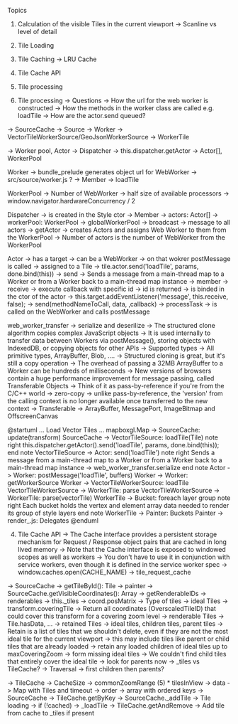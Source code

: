 Topics
1. Calculation of the visible Tiles in the current viewport
    -> Scanline vs level of detail
2.  Tile Loading
3. Tile Caching
    -> LRU Cache
4. Tile Cache API
5. Tile processing


5. Tile processing
-> Questions
   -> How the url for the web worker is constructed
   -> How the methods in the worker class are called e.g. loadTile
   -> How are the actor.send queued?

-> SourceCache -> Source -> Worker -> VectorTileWorkerSource/GeoJsonWorkerSource -> WorkerTile


-> Worker pool, Actor
-> Dispatcher
   -> this.dispatcher.getActor
   -> Actor[], WorkerPool


Worker
-> bundle_prelude generates object url for WebWorker -> src/source/worker.js ?
-> Member
    -> loadTile

WorkerPool
-> Number of WebWorker -> half size of available processors -> window.navigator.hardwareConcurrency / 2

Dispatcher
-> is created in the Style ctor
-> Member
    -> actors: Actor[]
    -> workerPool: WorkerPool -> globalWorkerPool
    -> broadcast -> message to all actors
    -> getActor
-> creates Actors and assigns Web Worker to them from the WorkerPool
-> Number of actors is the number of WebWorker from the WorkerPool

Actor
-> has a target -> can be a WebWorker
    -> on that wokrer postMessage is called
-> assigned to a Tile
-> tile.actor.send('loadTile', params, done.bind(this))
-> send -> Sends a message from a main-thread map to a Worker or from a Worker back to a main-thread map instance
-> member
    -> receive
        -> execute callback with specific id -> id is returned
        -> is binded in the ctor of the actor -> this.target.addEventListener('message', this.receive, false);
    -> send(methodNameToCall, data, ‚callback)
    -> processTask -> is called on the WebWorker and calls postMessage

web_worker_transfer
-> serialize and deserilize
-> The structured clone algorithm copies complex JavaScript objects
-> It is used internally to transfer data between Workers via postMessage(),
   storing objects with IndexedDB, or copying objects for other APIs
-> Supported types -> All primitive types, ArrayBuffer, Blob, ....
-> Structured cloning is great, but it's still a copy operation
-> The overhead of passing a 32MB ArrayBuffer to a Worker can be hundreds of milliseconds
-> New versions of browsers contain a huge performance improvement for message passing, called Transferable Objects
-> Think of it as pass-by-reference if you're from the C/C++ world -> zero-copy
-> unlike pass-by-reference, the 'version' from the calling context is no longer available once transferred to the new context
-> Transferable -> ArrayBuffer, MessagePort, ImageBitmap and OffscreenCanvas

@startuml
... Load Vector Tiles ...
mapboxgl.Map -> SourceCache: update(transform)
SourceCache -> VectorTileSource: loadTile(Tile)
note right
this.dispatcher.getActor().send('loadTile', params, done.bind(this));
end note
VectorTileSource -> Actor: send('loadTile')
note right
Sends a message from a main-thread map to a Worker or
from a Worker back to a main-thread map instance -> web_worker_transfer.serialize
end note
Actor -> Worker: postMessage('loadTile', buffers)
Worker -> Worker: getWorkerSource
Worker -> VectorTileWorkerSource: loadTile
VectorTileWorkerSource -> WorkerTile: parse
VectorTileWorkerSource -> WorkerTile: parse(vectorTile)
WorkerTile -> Bucket: foreach layer group
note right
Each bucket holds the vertex and element array data
needed to render its group of style layers
end note
WorkerTile -> Painter: Buckets
Painter -> render_.js: Delegates
@enduml





4. Tile Cache API
-> The Cache interface provides a persistent storage mechanism for Request / Response
   object pairs that are cached in long lived memory
-> Note that the Cache interface is exposed to windowed scopes as well as workers -> You don't have
   to use it in conjunction with service workers, even though it is defined in the service worker spec
    -> window.caches.open(CACHE_NAME)
-> tile_request_cache


-> SourceCache
    -> getTileById(): Tile
    -> painter -> SourceCache.getVisibleCoordinates(): Array<OverscaledTileID> -> getRenderableIDs
        -> renderables -> this._tiles
        -> coord.posMatrix
    -> Type of tiles
        -> ideal Tiles -> transform.coveringTile -> Return all coordinates (OverscaledTileID) that could cover this transform for a covering zoom level
        -> renderable Tiles -> Tile.hasData, ...
        -> retained Tiles -> ideal tiles, children tiles, parent tiles
            -> Retain is a list of tiles that we shouldn't delete, even if they are not the most ideal tile
                for the current viewport -> this may include tiles like parent or child tiles that are already loaded
                -> retain any loaded children of ideal tiles up to maxCoveringZoom -> form missing ideal tiles
                -> We couldn't find child tiles that entirely cover the ideal tile -> look for parents now
    -> _tiles vs TileCache?
    -> Traversal -> first children then parents?

-> TileCache
    -> CacheSize -> commonZoomRange (5) * tilesInView
    -> data -> Map with Tiles and timeout
    -> order -> array with ordered keys
    -> SourceCache -> TileCache.getByKey
    -> SourceCache._addTile -> Tile loading
        -> if (!cached) -> _loadTile -> TileCache.getAndRemove
        -> Add tile from cache to _tiles if present


